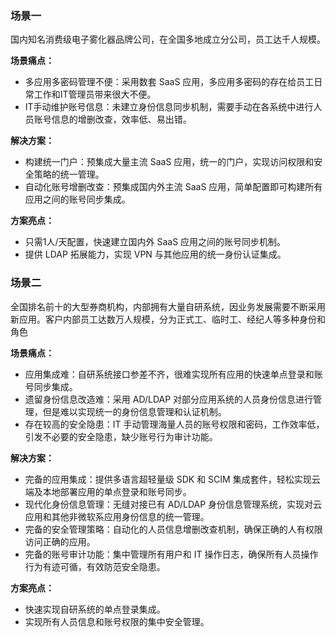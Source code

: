 ### 场景一

国内知名消费级电子雾化器品牌公司，在全国多地成立分公司，员工达千人规模。

**场景痛点：**
- 多应用多密码管理不便：采用数套 SaaS 应用，多应用多密码的存在给员工日常工作和IT管理员带来很大不便。
- IT手动维护账号信息：未建立身份信息同步机制，需要手动在各系统中进行人员账号信息的增删改查，效率低、易出错。

**解决方案：**
- 构建统一门户：预集成大量主流 SaaS 应用，统一的门户，实现访问权限和安全策略的统一管理。
- 自动化账号增删改查：预集成国内外主流 SaaS 应用，简单配置即可构建所有应用之间的账号同步集成。

**方案亮点：**
- 只需1人/天配置，快速建立国内外 SaaS 应用之间的账号同步机制。
- 提供 LDAP 拓展能力，实现 VPN 与其他应用的统一身份认证集成。

### 场景二

全国排名前十的大型券商机构，内部拥有大量自研系统，因业务发展需要不断采用新应用。客户内部员工达数万人规模，分为正式工、临时工、经纪人等多种身份和角色

**场景痛点：**
- 应用集成难：自研系统接口参差不齐，很难实现所有应用的快速单点登录和账号同步集成。
- 遗留身份信息改造难：采用 AD/LDAP 对部分应用系统的人员身份信息进行管理，但是难以实现统一的身份信息管理和认证机制。
- 存在较高的安全隐患：IT 手动管理海量人员的账号权限和密码，工作效率低，引发不必要的安全隐患，缺少账号行为审计功能。

**解决方案：**
- 完备的应用集成：提供多语言超轻量级 SDK 和 SCIM 集成套件，轻松实现云端及本地部署应用的单点登录和账号同步。
- 现代化身份信息管理：无缝对接已有 AD/LDAP 身份信息管理系统，实现对云应用和其他非微软系应用身份信息的统一管理。
- 完备的安全管理策略：自动化的人员信息增删改查机制，确保正确的人有权限访问正确的应用。
- 完备的账号审计功能：集中管理所有用户和 IT 操作日志，确保所有人员操作行为有迹可循，有效防范安全隐患。

**方案亮点：**
- 快速实现自研系统的单点登录集成。
- 实现所有人员信息和账号权限的集中安全管理。
